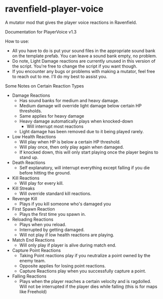 # ravenfield-player-voice
A mutator mod that gives the player voice reactions in Ravenfield.

Documentation for PlayerVoice v1.3

How to use:
- All you have to do is put your sound files in the appropriate sound bank on the template prefab. You can leave a sound bank empty, no problem.
- Do note, Light Damage reactions are currently unused in this version of the script. You're free to change the script if you want though.
- If you encounter any bugs or problems with making a mutator, feel free to reach out to me. I'll do my best to assist you.


Some Notes on Certain Reaction Types
- Damage Reactions
	- Has sound banks for medium and heavy damage.
	- Medium damage will override light damage below certain HP thresholds.
	- Same applies for heavy damage
	- Heavy damage automatically plays when knocked-down
        - Will interrupt most reactions
	- Light damage has been removed due to it being played rarely.
- Low Health Reactions
	- Will play when HP is below a certain HP threshold.
	- Will play once, then only play again when damaged.
	- If knocked down, this will only start playing once the player begins to stand up.
- Death Reactions
	- Self explanatory, will interrupt everything except falling if you die before hitting the ground.
- Kill Reactions
	- Will play for every kill.
- Kill Streaks
	- Will override standard kill reactions.
- Revenge Kill
	- Plays if you kill someone who's damaged you
- First Spawn Reaction
	- Plays the first time you spawn in.
- Reloading Reactions
	- Plays when you reload.
	- Interrupted by getting damaged.
	- Will not play if low health reactions are playing.
- Match End Reactions
	- Will only play if player is alive during match end.
- Capture Point Reactions
	- Taking Point reactions play if you neutralize a point owned by the enemy team.
	- Opposite applies for losing point reactions.
	- Capture Reactions play when you successfully capture a point.
- Falling Reactions
	- Plays when the player reaches a certain velocity and is ragdolled. Will not be interrupted if the player dies while falling (this is for maps like Freehold)
